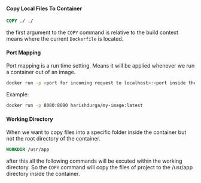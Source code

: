 #### Copy Local Files To Container
```dockerfile
COPY ./ ./
```
the first argument to the `COPY` command is relative to the build context means where the current `Dockerfile` is located.

#### Port Mapping
Port mapping is a run time setting. Means it will be applied whenever we run a container out of an image.
```bash
docker run -p <port for incoming request to localhost>:<port inside the container> <image id> 
```
Example:
```bash
docker run -p 8080:8080 harishdurga/my-image:latest
```
#### Working Directory
When we want to copy files into a specific folder inside the container but not the root directory of the container.
```dockerfile
WORKDIR /usr/app
```
after this all the following commands will be excuted within the working directory.
So the `COPY` command will copy the files of project to the /usr/app directory inside the container. 

